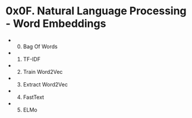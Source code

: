 # 0x0F. Natural Language Processing - Word Embeddings

- 0. Bag Of Words

- 1. TF-IDF

- 2. Train Word2Vec

- 3. Extract Word2Vec

- 4. FastText

- 5. ELMo
